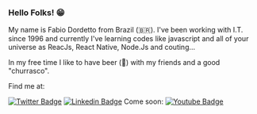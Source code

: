 ### Hello Folks! 😁

My name is Fabio Dordetto from Brazil (🇧🇷). I've been working with I.T. since 1996 and currently I've learning codes like javascript and all of your universe as ReacJs, React Native, Node.Js and couting...

In my free time I like to have beer (🍺) with my friends and a good "churrasco".

Find me at:

[![Twitter Badge](https://img.shields.io/badge/-Twitter-1ca0f1?style=flat-square&labelColor=1ca0f1&logo=twitter&logoColor=white&link=https://twitter.com/dordetto)](https://twitter.com/dordetto)
[![Linkedin Badge](https://img.shields.io/badge/-LinkedIn-blue?style=flat-square&logo=Linkedin&logoColor=white&link=https://www.linkedin.com/in/dordetto)](https://www.linkedin.com/in/dordetto)
Come soon: [![Youtube Badge](https://img.shields.io/badge/-Youtube-FF0000?style=flat-square&labelColor=FF0000&logo=youtube&logoColor=white&link=https://youtube.com/c/dordetto)](https://youtube.com/c/dordetto)

<!--
**dordetto/dordetto** is a ✨ _special_ ✨ repository because its `README.md` (this file) appears on your GitHub profile.

Here are some ideas to get you started:

- 🔭 I’m currently working on ...
- 🌱 I’m currently learning ...
- 👯 I’m looking to collaborate on ...
- 🤔 I’m looking for help with ...
- 💬 Ask me about ...
- 📫 How to reach me: ...
- 😄 Pronouns: ...
- ⚡ Fun fact: ...
-->
